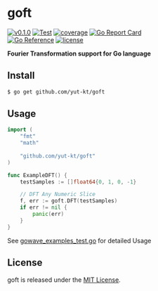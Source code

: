 # goft

[![v0.1.0](https://img.shields.io/github/v/release/yut-kt/goft?logoColor=ff69b4&style=social)]()
[![Test](https://github.com/yut-kt/goft/actions/workflows/default_branch_test.yaml/badge.svg)](https://github.com/yut-kt/gowave/actions/workflows/default_branch_test.yaml)
[![coverage](https://img.shields.io/badge/coverage-80.6%25-green)](https://raw.githubusercontent.com/yut-kt/gowave/main/coverage/v0.1.0)
[![Go Report Card](https://goreportcard.com/badge/github.com/yut-kt/goft)](https://goreportcard.com/report/github.com/yut-kt/gowave)  
[![Go Reference](https://pkg.go.dev/badge/github.com/yut-kt/goft.svg)](https://pkg.go.dev/github.com/yut-kt/goft)
[![license](http://img.shields.io/badge/license-MIT-red.svg?style=flat)](https://raw.githubusercontent.com/yut-kt/goft/main/LICENSE)


**Fourier Transformation support for Go language**

## Install
```bash
$ go get github.com/yut-kt/goft
```

## Usage
```go
import (
    "fmt"
    "math"
	
    "github.com/yut-kt/goft"
)

func ExampleDFT() {
    testSamples := []float64{0, 1, 0, -1}

    // DFT Any Numeric Slice
    f, err := goft.DFT(testSamples)
    if err != nil {
        panic(err)
    }
}
```

See [gowave_examples_test.go](https://github.com/yut-kt/goft/blob/main/goft_test.go) for detailed Usage

## License
goft is released under the [MIT License](https://raw.githubusercontent.com/yut-kt/goft/main/LICENSE).
